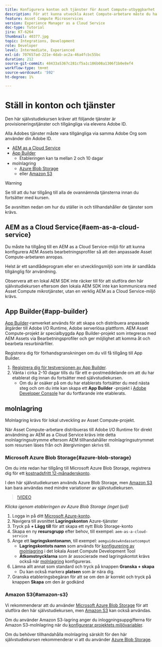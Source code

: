 ```yaml
---
title: Konfigurera konton och tjänster för Asset Compute-utbyggbarhet
description: För att kunna utveckla Asset Compute-arbetare måste du ha tillgång till konton och tjänster, inklusive AEM as a Cloud Service, App Builder och molnlagring från Microsoft eller Amazon.
feature: Asset Compute Microservices
version: Experience Manager as a Cloud Service
doc-type: Tutorial
jira: KT-6264
thumbnail: 40377.jpg
topic: Integrations, Development
role: Developer
level: Intermediate, Experienced
exl-id: 707657ad-221e-4dab-ac2a-46a4fcbc55bc
duration: 212
source-git-commit: 48433a5367c281cf5a1c106b08a1306f1b0e8ef4
workflow-type: tm+mt
source-wordcount: '592'
ht-degree: 1%

---
```


# Ställ in konton och tjänster

Den här självstudiekursen kräver att följande tjänster är provisioneringstjänster och tillgängliga via elevens Adobe ID.

Alla Adobes tjänster måste vara tillgängliga via samma Adobe Org som använder din Adobe ID.

+ [AEM as a Cloud Service](#aem-as-a-cloud-service)
+ [App Builder](#app-builder)
   + Etableringen kan ta mellan 2 och 10 dagar
+ molnlagring
   + [Azure Blob Storage](https://azure.microsoft.com/en-us/services/storage/blobs/)
   + eller [Amazon S3](https://aws.amazon.com/s3/?did=ft_card&trk=ft_card)

>[!WARNING]
>
>Se till att du har tillgång till alla de ovannämnda tjänsterna innan du fortsätter med kursen.
> 
> Se avsnitten nedan om hur du ställer in och tillhandahåller de tjänster som krävs.

## AEM as a Cloud Service{#aem-as-a-cloud-service}

Du måste ha tillgång till en AEM as a Cloud Service-miljö för att kunna konfigurera AEM Assets bearbetningsprofiler så att den anpassade Asset Compute-arbetaren anropas.

Helst är ett sandlådeprogram eller en utvecklingsmiljö som inte är sandlåda tillgänglig för användning.

Observera att en lokal AEM SDK inte räcker till för att slutföra den här självstudiekursen eftersom den lokala AEM SDK inte kan kommunicera med Asset Compute mikrotjänster, utan en verklig AEM as a Cloud Service-miljö krävs.

## App Builder{#app-builder}

[App Builder](https://developer.adobe.com/app-builder/)-ramverket används för att skapa och distribuera anpassade åtgärder till Adobe I/O Runtime, Adobe serverlösa plattform. AEM Asset Compute-projekt är specialbyggda App Builder-projekt som integreras med AEM Assets via Bearbetningsprofiler och ger möjlighet att komma åt och bearbeta resurbinärfiler.

Registrera dig för förhandsgranskningen om du vill få tillgång till App Builder.

1. [Registrera dig för testversionen av App Builder](https://developer.adobe.com/app-builder/trial/).
1. Vänta i cirka 2-10 dagar tills du får ett e-postmeddelande om att du har etablerat dig innan du fortsätter med självstudiekursen.
   + Om du är osäker på om du har etablerats fortsätter du med nästa steg och om du inte kan skapa ett __App Builder__ -projekt i [Adobe Developer Console](https://developer.adobe.com/console/) har du fortfarande inte etablerats.

## molnlagring

Molnlagring krävs för lokal utveckling av Asset Compute-projekt.

När Asset Compute-arbetare distribueras till Adobe I/O Runtime för direkt användning av AEM as a Cloud Service krävs inte detta molnlagringsutrymme eftersom AEM tillhandahåller molnlagringsutrymmet som resursen läses från och återgivningen skrivs till.

### Microsoft Azure Blob Storage{#azure-blob-storage}

Om du inte redan har tillgång till Microsoft Azure Blob Storage, registrera dig för ett [kostnadsfritt 12-månaderskonto](https://azure.microsoft.com/en-us/free/).

I den här självstudiekursen används Azure Blob Storage, men [Amazon S3](#amazon-s3) kan bara användas med mindre variationer av självstudiekursen.

>[!VIDEO](https://video.tv.adobe.com/v/40377?quality=12&learn=on)

_Klicka igenom etableringen av Azure Blob Storage (inget ljud)_

1. Logga in på ditt [Microsoft Azure-konto](https://azure.microsoft.com/en-us/account/).
1. Navigera till avsnittet __Lagringskonton__ Azure-tjänster
1. Tryck på __+ Lägg till__ för att skapa ett nytt Blob Storage-konto
1. Skapa en ny __resursgrupp__ efter behov, till exempel: `aem-as-a-cloud-service`
1. Ange ett __lagringskontonamn__, till exempel: `aemguideswkndassetcomput`
   + __Lagringskontots namn__ som används för [konfigurering av molnlagring](../develop/environment-variables.md) i det lokala Asset Compute Development Tool
   + __Åtkomstnycklarna__ som är associerade med lagringskontot krävs också när [molnlagring](../develop/environment-variables.md) konfigureras.
1. Lämna allt annat som standard och tryck på knappen __Granska + skapa__
   + Du kan också markera __platsen__ som är nära dig.
1. Granska etableringsbegäran för att se om den är korrekt och tryck på knappen __Skapa__ om den är godkänd

### Amazon S3{#amazon-s3}

Vi rekommenderar att du använder [Microsoft Azure Blob Storage](#azure-blob-storage) för att slutföra den här självstudiekursen, men [Amazon S3](https://aws.amazon.com/s3/?did=ft_card&trk=ft_card) kan också användas.

Om du använder Amazon S3-lagring anger du inloggningsuppgifterna för Amazon S3-molnlagring när du [konfigurerar projektets miljövariabler](../develop/environment-variables.md#amazon-s3).

Om du behöver tillhandahålla molnlagring särskilt för den här självstudiekursen rekommenderar vi att du använder [Azure Blob Storage](#azure-blob-storage).
